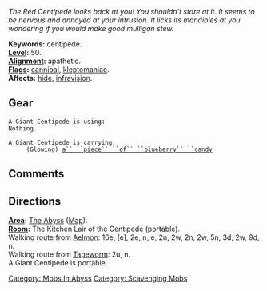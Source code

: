 *The Red Centipede looks back at you! You shouldn't stare at it. It
seems to be nervous and annoyed at your intrusion. It licks its
mandibles at you wondering if you would make good mulligan stew.*

**Keywords:** centipede.  
**[Level](Level.md "wikilink"):** 50.  
**[Alignment](Alignment.md "wikilink"):** apathetic.  
**[Flags](:Category:_Mob_Types.md "wikilink"):**
[cannibal](Corpse-Eating_Mobs.md "wikilink"),
[kleptomaniac](:Category:_Scavenging_Mobs.md "wikilink").  
**Affects:** [hide](Hide.md "wikilink"),
[infravision](Infravision.md "wikilink").  

## Gear

`A Giant Centipede is using:`  
`Nothing.`

`A Giant Centipede is carrying:`  
`     (Glowing) `[`a`` ``piece`` ``of`` ``blueberry`` ``candy`](Piece_Of_Blueberry_Candy.md "wikilink")

## Comments

## Directions

**[Area](:Category:_Areas.md "wikilink"):** [The
Abyss](:Category:_Abyss.md "wikilink")
([Map](Abyss_Map.md "wikilink")).  
**[Room](:Category:_Rooms.md "wikilink"):** The Kitchen Lair of the
Centipede (portable).  
Walking route from [Aelmon](Aelmon.md "wikilink"): 16e, \[e\], 2e, n, e,
2n, 2w, 2n, 2w, 5n, 3d, 2w, 9d, n.  
Walking route from [Tapeworm](Long_Tapeworm.md "wikilink"): 2u, n.  
A Giant Centipede is portable.  

[Category: Mobs In Abyss](Category:_Mobs_In_Abyss "wikilink") [Category:
Scavenging Mobs](Category:_Scavenging_Mobs "wikilink")
